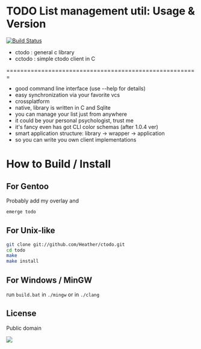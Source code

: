 TODO List management util: Usage & Version
=======================================================

[![Build Status](https://travis-ci.org/Heather/ctodo.png?branch=master)](https://travis-ci.org/Heather/ctodo)

 - ctodo : general c library
 - cctodo : simple ctodo client in C
 
=======================================================
 
 - good command line interface (use --help for details)
 - easy synchronization via your favorite vcs
 - crossplatform
 - native, library is written in C and Sqlite
 - you can manage your list just from anywhere
 - it could be your personal psychologist, trust me
 - it's fancy even has got CLI color schemas (after 1.0.4 ver)
 - smart application structure: library -> wrapper -> application
 - so you can write you own client implementations

How to Build / Install
=======================================================

For Gentoo
----------
Probably add my overlay and
```bash
emerge todo
```

For Unix-like
---------
```bash
git clone git://github.com/Heather/ctodo.git
cd todo
make
make install
```

For Windows / MinGW
-------------------
run `build.bat` in `./mingw` or in `./clang`

License
-------
Public domain

![](http://fc01.deviantart.net/fs71/i/2012/099/7/b/rin_kagamine_extraction_by_blueangel06661-d4vjoxz.png)
